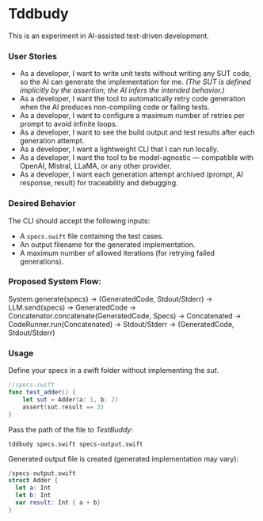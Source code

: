 # Tddbudy

This is an experiment in AI-assisted test-driven development.

### User Stories

- As a developer, I want to write unit tests without writing any SUT code, so the AI can generate the implementation for me. *(The SUT is defined implicitly by the assertion; the AI infers the intended behavior.)*
- As a developer, I want the tool to automatically retry code generation when the AI produces non-compiling code or failing tests.
- As a developer, I want to configure a maximum number of retries per prompt to avoid infinite loops.
- As a developer, I want to see the build output and test results after each generation attempt.
- As a developer, I want a lightweight CLI that I can run locally.
- As a developer, I want the tool to be model-agnostic — compatible with OpenAI, Mistral, LLaMA, or any other provider.
- As a developer, I want each generation attempt archived (prompt, AI response, result) for traceability and debugging.

### Desired Behavior

The CLI should accept the following inputs:

- A `specs.swift` file containing the test cases.
- An output filename for the generated implementation.
- A maximum number of allowed iterations (for retrying failed generations).

### Proposed System Flow:

System.generate(specs) -> (GeneratedCode, Stdout/Stderr)
    -> LLM.send(specs) -> GeneratedCode
    -> Concatenator.concatenate(GeneratedCode, Specs) -> Concatenated
    -> CodeRunner.run(Concatenated) -> Stdout/Stderr
    -> (GeneratedCode, Stdout/Stderr)

### Usage

Define your specs in a swift folder without implementing the _sut_.

```swift
//specs.swift
func test_adder() {
    let sut = Adder(a: 1, b: 2)
    assert(sut.result == 3)
}
```

Pass the path of the file to _TestBuddy_:

```shell
tddbudy specs.swift specs-output.swift
```
Generated output file is created (generated implementation may vary):

```swift
/specs-output.swift
struct Adder {
  let a: Int
  let b: Int
  var result: Int { a + b}
}
```

